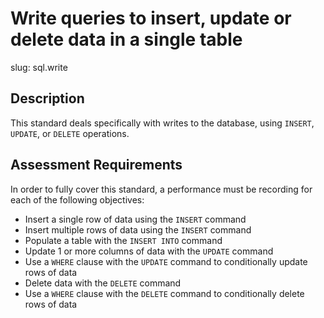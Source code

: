 
# Write queries to insert, update or delete data in a single table

slug: sql.write

## Description
This standard deals specifically with writes to the database, using `INSERT`, `UPDATE`, or `DELETE` operations.

## Assessment Requirements
In order to fully cover this standard, a performance must be recording for each of the following objectives:

- Insert a single row of data using the `INSERT` command
- Insert multiple rows of data using the `INSERT` command
- Populate a table with the `INSERT INTO` command
- Update 1 or more columns of data with the `UPDATE` command
- Use a `WHERE` clause with the `UPDATE` command to conditionally update rows of data
- Delete data with the `DELETE` command
- Use a `WHERE` clause with the `DELETE` command to conditionally delete rows of data
